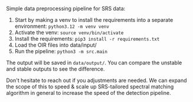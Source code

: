 Simple data preprocessing pipeline for SRS data:

1. Start by making a venv to install the requirements into a separate environment: `python3.12 -m venv venv`
2. Activate the venv: `source venv/bin/activate`
3. Install the requirements: `pip3 install -r requirements.txt`
4. Load the OIR files into data/input/
5. Run the pipeline: `python3 -m src.main`

The output will be saved in `data/output/`. You can compare the unstable and stable outputs to see the difference.

Don't hesitate to reach out if you adjustments are needed. We can expand the scope of this to speed & scale up SRS-tailored spectral matching algorithm in general to increase the speed of the detection pipeline.
